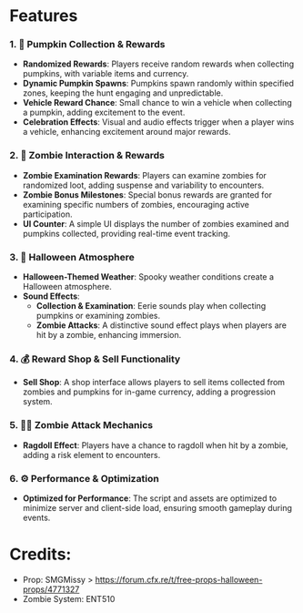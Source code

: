 # Features

### 1. 🎃 Pumpkin Collection & Rewards

-   **Randomized Rewards**: Players receive random rewards when collecting pumpkins, with variable items and currency.
-   **Dynamic Pumpkin Spawns**: Pumpkins spawn randomly within specified zones, keeping the hunt engaging and unpredictable.
-   **Vehicle Reward Chance**: Small chance to win a vehicle when collecting a pumpkin, adding excitement to the event.
-   **Celebration Effects**: Visual and audio effects trigger when a player wins a vehicle, enhancing excitement around major rewards.

### 2. 🧟 Zombie Interaction & Rewards

-   **Zombie Examination Rewards**: Players can examine zombies for randomized loot, adding suspense and variability to encounters.
-   **Zombie Bonus Milestones**: Special bonus rewards are granted for examining specific numbers of zombies, encouraging active participation.
-   **UI Counter**: A simple UI displays the number of zombies examined and pumpkins collected, providing real-time event tracking.

### 3. 👻 Halloween Atmosphere

-   **Halloween-Themed Weather**: Spooky weather conditions create a Halloween atmosphere.
-   **Sound Effects**:
    -   **Collection & Examination**: Eerie sounds play when collecting pumpkins or examining zombies.
    -   **Zombie Attacks**: A distinctive sound effect plays when players are hit by a zombie, enhancing immersion.

### 4. 💰 Reward Shop & Sell Functionality

-   **Sell Shop**: A shop interface allows players to sell items collected from zombies and pumpkins for in-game currency, adding a progression system.

### 5. 🧟‍♂️ Zombie Attack Mechanics

-   **Ragdoll Effect**: Players have a chance to ragdoll when hit by a zombie, adding a risk element to encounters.

### 6. ⚙️ Performance & Optimization

-   **Optimized for Performance**: The script and assets are optimized to minimize server and client-side load, ensuring smooth gameplay during events.

# Credits:

-   Prop: SMGMissy > https://forum.cfx.re/t/free-props-halloween-props/4771327
-   Zombie System: ENT510
